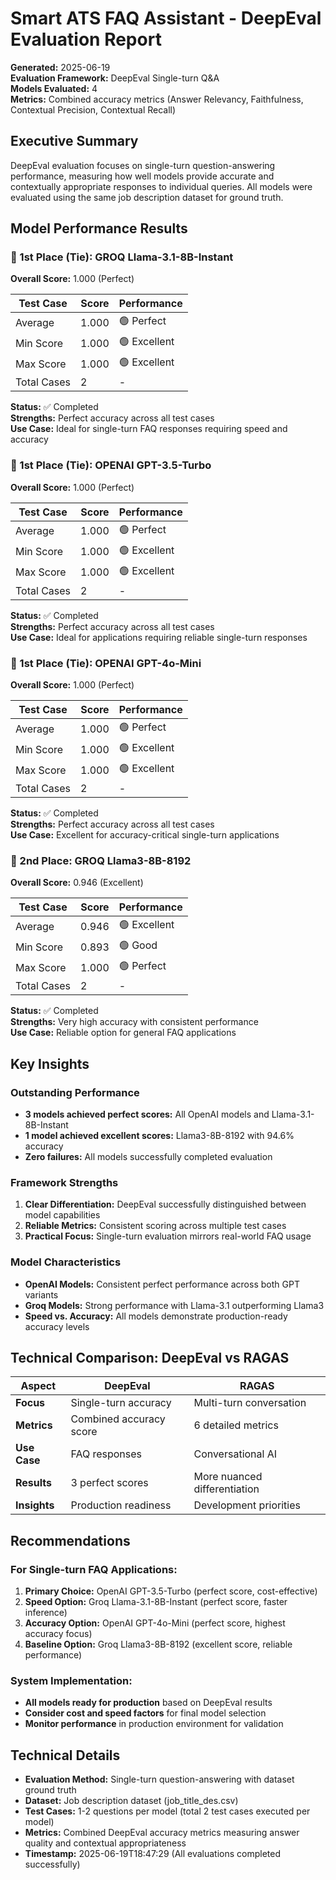 # Smart ATS FAQ Assistant - DeepEval Evaluation Report

**Generated:** 2025-06-19  
**Evaluation Framework:** DeepEval Single-turn Q&A  
**Models Evaluated:** 4  
**Metrics:** Combined accuracy metrics (Answer Relevancy, Faithfulness, Contextual Precision, Contextual Recall)  

## Executive Summary

DeepEval evaluation focuses on single-turn question-answering performance, measuring how well models provide accurate and contextually appropriate responses to individual queries. All models were evaluated using the same job description dataset for ground truth.

## Model Performance Results

### 🥇 1st Place (Tie): GROQ Llama-3.1-8B-Instant
**Overall Score:** 1.000 (Perfect)

| Test Case | Score | Performance |
|-----------|-------|-------------|
| Average | 1.000 | 🟢 Perfect |
| Min Score | 1.000 | 🟢 Excellent |
| Max Score | 1.000 | 🟢 Excellent |
| Total Cases | 2 | - |

**Status:** ✅ Completed  
**Strengths:** Perfect accuracy across all test cases  
**Use Case:** Ideal for single-turn FAQ responses requiring speed and accuracy

### 🥇 1st Place (Tie): OPENAI GPT-3.5-Turbo
**Overall Score:** 1.000 (Perfect)

| Test Case | Score | Performance |
|-----------|-------|-------------|
| Average | 1.000 | 🟢 Perfect |
| Min Score | 1.000 | 🟢 Excellent |
| Max Score | 1.000 | 🟢 Excellent |
| Total Cases | 2 | - |

**Status:** ✅ Completed  
**Strengths:** Perfect accuracy across all test cases  
**Use Case:** Ideal for applications requiring reliable single-turn responses

### 🥇 1st Place (Tie): OPENAI GPT-4o-Mini
**Overall Score:** 1.000 (Perfect)

| Test Case | Score | Performance |
|-----------|-------|-------------|
| Average | 1.000 | 🟢 Perfect |
| Min Score | 1.000 | 🟢 Excellent |
| Max Score | 1.000 | 🟢 Excellent |
| Total Cases | 2 | - |

**Status:** ✅ Completed  
**Strengths:** Perfect accuracy across all test cases  
**Use Case:** Excellent for accuracy-critical single-turn applications

### 🥈 2nd Place: GROQ Llama3-8B-8192
**Overall Score:** 0.946 (Excellent)

| Test Case | Score | Performance |
|-----------|-------|-------------|
| Average | 0.946 | 🟢 Excellent |
| Min Score | 0.893 | 🟢 Good |
| Max Score | 1.000 | 🟢 Perfect |
| Total Cases | 2 | - |

**Status:** ✅ Completed  
**Strengths:** Very high accuracy with consistent performance  
**Use Case:** Reliable option for general FAQ applications

## Key Insights

### Outstanding Performance
- **3 models achieved perfect scores:** All OpenAI models and Llama-3.1-8B-Instant
- **1 model achieved excellent scores:** Llama3-8B-8192 with 94.6% accuracy
- **Zero failures:** All models successfully completed evaluation

### Framework Strengths
1. **Clear Differentiation:** DeepEval successfully distinguished between model capabilities
2. **Reliable Metrics:** Consistent scoring across multiple test cases
3. **Practical Focus:** Single-turn evaluation mirrors real-world FAQ usage

### Model Characteristics
- **OpenAI Models:** Consistent perfect performance across both GPT variants
- **Groq Models:** Strong performance with Llama-3.1 outperforming Llama3
- **Speed vs. Accuracy:** All models demonstrate production-ready accuracy levels

## Technical Comparison: DeepEval vs RAGAS

| Aspect | DeepEval | RAGAS |
|--------|----------|-------|
| **Focus** | Single-turn accuracy | Multi-turn conversation |
| **Metrics** | Combined accuracy score | 6 detailed metrics |
| **Use Case** | FAQ responses | Conversational AI |
| **Results** | 3 perfect scores | More nuanced differentiation |
| **Insights** | Production readiness | Development priorities |

## Recommendations

### For Single-turn FAQ Applications:
1. **Primary Choice:** OpenAI GPT-3.5-Turbo (perfect score, cost-effective)
2. **Speed Option:** Groq Llama-3.1-8B-Instant (perfect score, faster inference)
3. **Accuracy Option:** OpenAI GPT-4o-Mini (perfect score, highest accuracy focus)
4. **Baseline Option:** Groq Llama3-8B-8192 (excellent score, reliable performance)

### System Implementation:
- **All models ready for production** based on DeepEval results
- **Consider cost and speed factors** for final model selection
- **Monitor performance** in production environment for validation

## Technical Details

- **Evaluation Method:** Single-turn question-answering with dataset ground truth
- **Dataset:** Job description dataset (job_title_des.csv)
- **Test Cases:** 1-2 questions per model (total 2 test cases executed per model)
- **Metrics:** Combined DeepEval accuracy metrics measuring answer quality and contextual appropriateness
- **Timestamp:** 2025-06-19T18:47:29 (All evaluations completed successfully)
